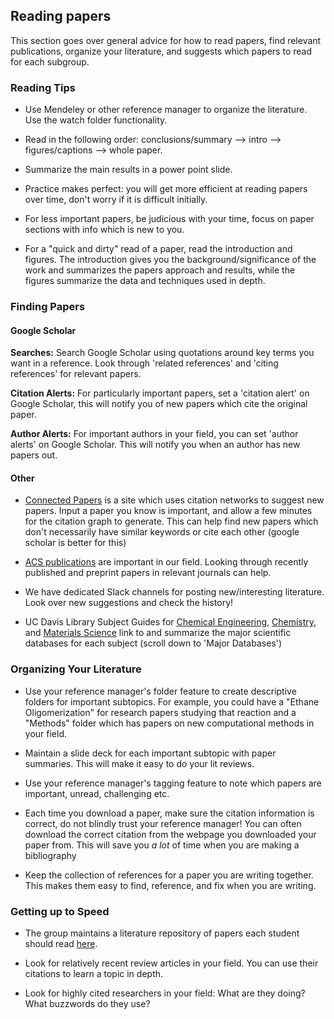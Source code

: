 ## Reading papers

This section goes over general advice for how to read papers, find relevant publications, organize your literature, and suggests which papers to read for each subgroup.

### Reading Tips

- Use Mendeley or other reference manager to organize the literature. Use the watch folder functionality. 

- Read in the following order: conclusions/summary --> intro --> figures/captions --> whole paper. 

- Summarize the main results in a power point slide.

- Practice makes perfect: you will get more efficient at reading papers over time, don't worry if it is difficult initially.

- For less important papers, be judicious with your time, focus on paper sections with info which is new to you.

- For a "quick and dirty" read of a paper, read the introduction and figures. The introduction gives you the background/significance of the work and summarizes the papers approach and results, while the figures summarize the data and techniques used in depth.

### Finding Papers

#### Google Scholar

**Searches:** Search Google Scholar using quotations around key terms you want in a reference. Look through 'related references' and 'citing references' for relevant papers.

**Citation Alerts:** For particularly important papers, set a 'citation alert' on Google Scholar, this will notify you of new papers which cite the original paper.

**Author Alerts:** For important authors in your field, you can set 'author alerts' on Google Scholar. This will notify you when an author has new papers out.

#### Other

- [Connected Papers](https://www.connectedpapers.com/) is a site which uses citation networks to suggest new papers. Input a paper you know is important, and allow a few minutes for the citation graph to generate. This can help find new papers which don't necessarily have similar keywords or cite each other (google scholar is better for this)

- [ACS publications](https://pubs.acs.org/) are important in our field. Looking through recently published and preprint papers in relevant journals can help.

- We have dedicated Slack channels for posting new/interesting literature. Look over new suggestions and check the history!

- UC Davis Library Subject Guides for [Chemical Engineering](https://www.library.ucdavis.edu/guide/ech/), [Chemistry](https://www.library.ucdavis.edu/guide/chem/), and [Materials Science](https://www.library.ucdavis.edu/guide/ems/) link to and summarize the major scientific databases for each subject (scroll down to 'Major Databases')

### Organizing Your Literature

- Use your reference manager's folder feature to create descriptive folders for important subtopics. For example, you could have a "Ethane Oligomerization" for research papers studying that reaction and a "Methods" folder which has papers on new computational methods in your field.

- Maintain a slide deck for each important subtopic with paper summaries. This will make it easy to do your lit reviews.

- Use your reference manager's tagging feature to note which papers are important, unread, challenging etc. 

- Each time you download a paper, make sure the citation information is correct, do not blindly trust your reference manager! You can often download the correct citation from the webpage you downloaded your paper from. This will save you *a lot* of time when you are making a bibliography

- Keep the collection of references for a paper you are writing together. This makes them easy to find, reference, and fix when you are writing.

### Getting up to Speed

- The group maintains a literature repository of papers each student should read [here](https://ucdavis.app.box.com/folder/116789839263).

- Look for relatively recent review articles in your field. You can use their citations to learn a topic in depth.

- Look for highly cited researchers in your field: What are they doing? What buzzwords do they use?
